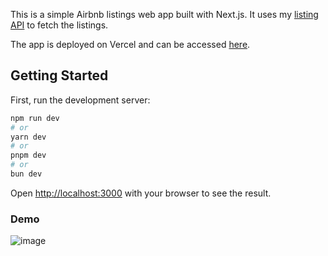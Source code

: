 This is a simple Airbnb listings web app built with Next.js. It uses my [listing API](https://github.com/LomiaW/my-listings-api) to fetch the listings. 

The app is deployed on Vercel and can be accessed [here](https://my-listings-mvgsgzald-lomias-projects-4b8a9ece.vercel.app).

## Getting Started

First, run the development server:

```bash
npm run dev
# or
yarn dev
# or
pnpm dev
# or
bun dev
```

Open [http://localhost:3000](http://localhost:3000) with your browser to see the result.


### Demo

![image](https://github.com/LomiaW/my-listings-app/assets/97309404/6a7d5c5d-6491-4f05-9e22-b79d3e90bd9a)
